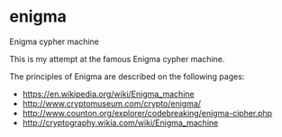 # enigma

Enigma cypher machine

This is my attempt at the famous Enigma cypher machine.

The principles of Enigma are described on the following pages: 
* https://en.wikipedia.org/wiki/Enigma_machine
* http://www.cryptomuseum.com/crypto/enigma/
* http://www.counton.org/explorer/codebreaking/enigma-cipher.php
* http://cryptography.wikia.com/wiki/Enigma_machine
